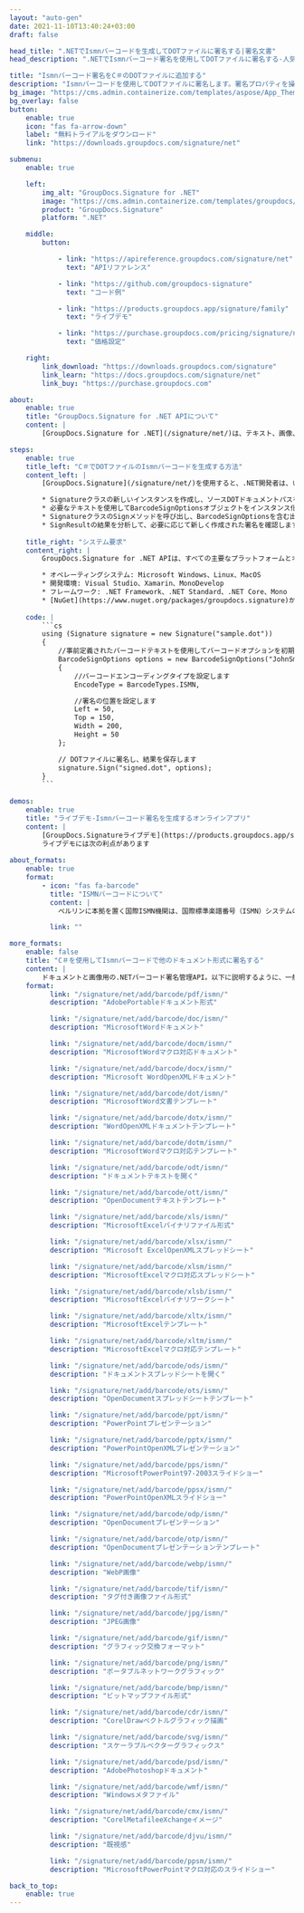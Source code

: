 ```yaml
---
layout: "auto-gen"
date: 2021-11-10T13:40:24+03:00
draft: false

head_title: ".NETでIsmnバーコードを生成してDOTファイルに署名する|署名文書"
head_description: ".NETでIsmnバーコード署名を使用してDOTファイルに署名する-人気のあるビジネスドキュメントや画像ファイル形式にバーコードを追加します."

title: "Ismnバーコード署名をC＃のDOTファイルに追加する"
description: "Ismnバーコードを使用してDOTファイルに署名します。署名プロパティを操作し、ニーズに合ったドキュメント内で高度な署名オプションを設定します."
bg_image: "https://cms.admin.containerize.com/templates/aspose/App_Themes/V3/images/bg/header1.png"
bg_overlay: false
button:
    enable: true
    icon: "fas fa-arrow-down"
    label: "無料トライアルをダウンロード"
    link: "https://downloads.groupdocs.com/signature/net"

submenu:
    enable: true

    left:
        img_alt: "GroupDocs.Signature for .NET"
        image: "https://cms.admin.containerize.com/templates/groupdocs/images/product-logos/90x90-noborder/groupdocs-signature-net.png"
        product: "GroupDocs.Signature"
        platform: ".NET"

    middle:
        button:

            - link: "https://apireference.groupdocs.com/signature/net"
              text: "APIリファレンス"

            - link: "https://github.com/groupdocs-signature"
              text: "コード例"

            - link: "https://products.groupdocs.app/signature/family"
              text: "ライブデモ"

            - link: "https://purchase.groupdocs.com/pricing/signature/net"
              text: "価格設定"

    right:
        link_download: "https://downloads.groupdocs.com/signature"
        link_learn: "https://docs.groupdocs.com/signature/net"
        link_buy: "https://purchase.groupdocs.com"

about:
    enable: true
    title: "GroupDocs.Signature for .NET APIについて"
    content: |
        [GroupDocs.Signature for .NET](/signature/net/)は、テキスト、画像、バーコード、スタンプ、フォームフィールド、QRコード、メタデータなどのさまざまな署名タイプを使用してデジタルドキュメントに電子署名するネイティブ.NETAPIです。ユーザーは、PDF、Microsoft Word、Excelワークシート、PowerPointプレゼンテーション、Adobe Photoshop、メタファイル、および画像ファイル形式内のデジタル署名を追加、編集、検証、削除、および検索でき、必要に応じて署名プロパティをカスタマイズするための追加サポートがあります。

steps:
    enable: true
    title_left: "C＃でDOTファイルのIsmnバーコードを生成する方法"
    content_left: |
        [GroupDocs.Signature](/signature/net/)を使用すると、.NET開発者は、いくつかの簡単な手順を実行することで、アプリケーション内のDOTファイルにIsmnバーコードを簡単に追加できます。

        * Signatureクラスの新しいインスタンスを作成し、ソースDOTドキュメントパスをコンストラクターパラメーターとして渡します。
        * 必要なテキストを使用してBarcodeSignOptionsオブジェクトをインスタンス化し、EncodeTypeプロパティをISMNに設定します。
        * SignatureクラスのSignメソッドを呼び出し、BarcodeSignOptionsを含む出力DOTファイル名を渡します。
        * SignResultの結果を分析して、必要に応じて新しく作成された署名を確認します。
        
    title_right: "システム要求"
    content_right: |
        GroupDocs.Signature for .NET APIは、すべての主要なプラットフォームとオペレーティングシステムでサポートされています。以下のコードを実行する前に、システムに次の前提条件がインストールされていることを確認してください。

        * オペレーティングシステム: Microsoft Windows、Linux、MacOS
        * 開発環境: Visual Studio、Xamarin、MonoDevelop
        * フレームワーク: .NET Framework、.NET Standard、.NET Core、Mono
        * [NuGet](https://www.nuget.org/packages/groupdocs.signature)からGroupDocs.Signaturefor.NETの最新バージョンをダウンロードします
        
    code: |
        ```cs
        using (Signature signature = new Signature("sample.dot"))
        {
            //事前定義されたバーコードテキストを使用してバーコードオプションを初期化します
            BarcodeSignOptions options = new BarcodeSignOptions("JohnSmith")
            {
                //バーコードエンコーディングタイプを設定します
                EncodeType = BarcodeTypes.ISMN,

                //署名の位置を設定します
                Left = 50,
                Top = 150,
                Width = 200,
                Height = 50
            };

            // DOTファイルに署名し、結果を保存します 
            signature.Sign("signed.dot", options);
        }
        ```
        
demos:
    enable: true
    title: "ライブデモ-Ismnバーコード署名を生成するオンラインアプリ"
    content: |
        [GroupDocs.Signatureライブデモ](https://products.groupdocs.app/signature/family)サイトにアクセスして、IsmnバーコードをDOTファイルに今すぐ追加してください。  
        ライブデモには次の利点があります
        
about_formats:
    enable: true
    format:
        - icon: "fas fa-barcode"
          title: "ISMNバーコードについて"
          content: |
            ベルリンに本拠を置く国際ISMN機関は、国際標準楽譜番号（ISMN）システムの世界的な使用を調整および管理し、ISMNを規制するISO10957規格の登録機関として機能します。 

          link: ""

more_formats:
    enable: false
    title: "C＃を使用してIsmnバーコードで他のドキュメント形式に署名する"
    content: |
        ドキュメントと画像用の.NETバーコード署名管理API。以下に説明するように、一般的なファイル形式のいくつかにバーコード署名を追加します。
    format: 
          link: "/signature/net/add/barcode/pdf/ismn/"
          description: "AdobePortableドキュメント形式"

          link: "/signature/net/add/barcode/doc/ismn/"
          description: "MicrosoftWordドキュメント"

          link: "/signature/net/add/barcode/docm/ismn/"
          description: "MicrosoftWordマクロ対応ドキュメント"

          link: "/signature/net/add/barcode/docx/ismn/"
          description: "Microsoft WordOpenXMLドキュメント"

          link: "/signature/net/add/barcode/dot/ismn/"
          description: "MicrosoftWord文書テンプレート"

          link: "/signature/net/add/barcode/dotx/ismn/"
          description: "WordOpenXMLドキュメントテンプレート"

          link: "/signature/net/add/barcode/dotm/ismn/"
          description: "MicrosoftWordマクロ対応テンプレート"       

          link: "/signature/net/add/barcode/odt/ismn/"
          description: "ドキュメントテキストを開く"

          link: "/signature/net/add/barcode/ott/ismn/"
          description: "OpenDocumentテキストテンプレート"

          link: "/signature/net/add/barcode/xls/ismn/"
          description: "MicrosoftExcelバイナリファイル形式"

          link: "/signature/net/add/barcode/xlsx/ismn/"
          description: "Microsoft ExcelOpenXMLスプレッドシート"

          link: "/signature/net/add/barcode/xlsm/ismn/"
          description: "MicrosoftExcelマクロ対応スプレッドシート"

          link: "/signature/net/add/barcode/xlsb/ismn/"
          description: "MicrosoftExcelバイナリワークシート"

          link: "/signature/net/add/barcode/xltx/ismn/"
          description: "MicrosoftExcelテンプレート"

          link: "/signature/net/add/barcode/xltm/ismn/"
          description: "MicrosoftExcelマクロ対応テンプレート"

          link: "/signature/net/add/barcode/ods/ismn/"
          description: "ドキュメントスプレッドシートを開く"

          link: "/signature/net/add/barcode/ots/ismn/"
          description: "OpenDocumentスプレッドシートテンプレート"

          link: "/signature/net/add/barcode/ppt/ismn/"
          description: "PowerPointプレゼンテーション"

          link: "/signature/net/add/barcode/pptx/ismn/"
          description: "PowerPointOpenXMLプレゼンテーション"

          link: "/signature/net/add/barcode/pps/ismn/"
          description: "MicrosoftPowerPoint97-2003スライドショー"

          link: "/signature/net/add/barcode/ppsx/ismn/"
          description: "PowerPointOpenXMLスライドショー"                              

          link: "/signature/net/add/barcode/odp/ismn/"
          description: "OpenDocumentプレゼンテーション"

          link: "/signature/net/add/barcode/otp/ismn/"
          description: "OpenDocumentプレゼンテーションテンプレート"

          link: "/signature/net/add/barcode/webp/ismn/"
          description: "WebP画像"

          link: "/signature/net/add/barcode/tif/ismn/"
          description: "タグ付き画像ファイル形式"

          link: "/signature/net/add/barcode/jpg/ismn/"
          description: "JPEG画像"

          link: "/signature/net/add/barcode/gif/ismn/"
          description: "グラフィック交換フォーマット"

          link: "/signature/net/add/barcode/png/ismn/"
          description: "ポータブルネットワークグラフィック"

          link: "/signature/net/add/barcode/bmp/ismn/"
          description: "ビットマップファイル形式"

          link: "/signature/net/add/barcode/cdr/ismn/"
          description: "CorelDrawベクトルグラフィック描画"

          link: "/signature/net/add/barcode/svg/ismn/"
          description: "スケーラブルベクターグラフィックス"

          link: "/signature/net/add/barcode/psd/ismn/"
          description: "AdobePhotoshopドキュメント"

          link: "/signature/net/add/barcode/wmf/ismn/"
          description: "Windowsメタファイル"        

          link: "/signature/net/add/barcode/cmx/ismn/"
          description: "CorelMetafileeXchangeイメージ"

          link: "/signature/net/add/barcode/djvu/ismn/"
          description: "既視感"

          link: "/signature/net/add/barcode/ppsm/ismn/"
          description: "MicrosoftPowerPointマクロ対応のスライドショー"

back_to_top:
    enable: true
---
```

